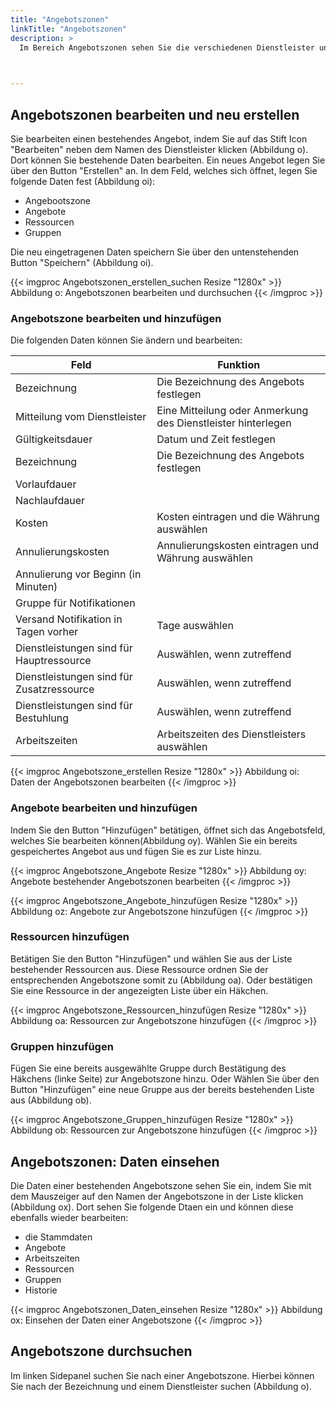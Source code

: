 ```yaml
---
title: "Angebotszonen"
linkTitle: "Angebotszonen"
description: >
  Im Bereich Angebotszonen sehen Sie die verschiedenen Dienstleister und ihre Angebote. Sie erstellen neue Angebotszonen oder bearbeiten bestehende. 
 


---
```

## Angebotszonen bearbeiten und neu erstellen 
Sie bearbeiten einen bestehendes Angebot, indem Sie auf das Stift Icon "Bearbeiten" neben dem Namen des Dienstleister klicken (Abbildung o). Dort können Sie bestehende Daten bearbeiten. Ein neues Angebot legen Sie über den Button "Erstellen" an. In dem Feld, welches sich öffnet, legen Sie folgende Daten fest (Abbildung oi):
* Angebootszone
* Angebote
* Ressourcen
* Gruppen

Die neu eingetragenen Daten speichern Sie über den untenstehenden Button "Speichern" (Abbildung oi).

{{< imgproc Angebotszonen_erstellen_suchen Resize "1280x" >}}
Abbildung o: Angebotszonen bearbeiten und durchsuchen
{{< /imgproc >}}


### Angebotszone bearbeiten und hinzufügen
Die folgenden Daten können Sie ändern und bearbeiten:

| Feld         | Funktion         | 
| ------------- |-------------  | 
| Bezeichnung          | Die Bezeichnung des Angebots festlegen | 
| Mitteilung vom Dienstleister          | Eine Mitteilung oder Anmerkung des Dienstleister hinterlegen | 
| Gültigkeitsdauer         | Datum und Zeit festlegen  | 
|  Bezeichnung          | Die Bezeichnung des Angebots festlegen |
| Vorlaufdauer          | | 
| Nachlaufdauer          |  | 
| Kosten    | Kosten eintragen und die Währung auswählen     |  
| Annulierungskosten    | Annulierungskosten eintragen und Währung auswählen     |  
| Annulierung vor Beginn (in Minuten)  |     |  
| Gruppe für Notifikationen  |      |  
| Versand Notifikation in Tagen vorher    | Tage auswählen   |  
| Dienstleistungen sind für Hauptressource  |  Auswählen, wenn zutreffend   |  
| Dienstleistungen sind für Zusatzressource     |   Auswählen, wenn zutreffend   |  
| Dienstleistungen sind für Bestuhlung   | Auswählen, wenn zutreffend    |  
| Arbeitszeiten   | Arbeitszeiten des Dienstleisters auswählen   |

{{< imgproc Angebotszone_erstellen Resize "1280x" >}}
Abbildung oi: Daten der Angebotszonen bearbeiten
{{< /imgproc >}}

### Angebote bearbeiten und hinzufügen
Indem Sie den Button "Hinzufügen" betätigen, öffnet sich das Angebotsfeld, welches Sie bearbeiten können(Abbildung oy). Wählen Sie ein bereits gespeichertes Angebot aus und fügen Sie es zur Liste hinzu. 

{{< imgproc Angebotszone_Angebote Resize "1280x" >}}
Abbildung oy: Angebote bestehender Angebotszonen bearbeiten
{{< /imgproc >}}

{{< imgproc Angebotszone_Angebote_hinzufügen Resize "1280x" >}}
Abbildung oz: Angebote zur Angebotszone hinzufügen
{{< /imgproc >}}

### Ressourcen hinzufügen 
Betätigen Sie den Button "Hinzufügen" und wählen Sie aus der Liste bestehender Ressourcen aus. Diese Ressource ordnen Sie der entsprechenden Angebotszone somit zu (Abbildung oa). Oder bestätigen Sie eine Ressource in der angezeigten Liste über ein Häkchen. 

{{< imgproc Angebotszone_Ressourcen_hinzufügen Resize "1280x" >}}
Abbildung oa: Ressourcen zur Angebotszone hinzufügen
{{< /imgproc >}}

### Gruppen hinzufügen 
Fügen Sie eine bereits ausgewählte Gruppe durch Bestätigung des Häkchens (linke Seite) zur Angebotszone hinzu. Oder Wählen Sie über den Button "Hinzufügen" eine neue Gruppe aus der bereits bestehenden Liste aus (Abbildung ob). 

{{< imgproc Angebotszone_Gruppen_hinzufügen Resize "1280x" >}}
Abbildung ob: Ressourcen zur Angebotszone hinzufügen
{{< /imgproc >}}

## Angebotszonen: Daten einsehen
Die Daten einer bestehenden Angebotszone sehen Sie ein, indem Sie mit dem Mauszeiger auf den Namen der Angebotszone in der Liste klicken (Abbildung ox). Dort sehen Sie folgende Dtaen ein und können diese ebenfalls wieder bearbeiten: 
* die Stammdaten 
* Angebote
* Arbeitszeiten
* Ressourcen 
* Gruppen
* Historie 
 
{{< imgproc Angebotszonen_Daten_einsehen Resize "1280x" >}}
Abbildung ox: Einsehen der Daten einer Angebotszone
{{< /imgproc >}}


## Angebotszone durchsuchen 
Im linken Sidepanel suchen Sie nach einer Angebotszone. Hierbei können Sie nach der Bezeichnung und einem Dienstleister suchen (Abbildung o).
